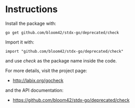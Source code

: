 Instructions
============

Install the package with:

    go get github.com/bloom42/stdx-go/deprecated/check

Import it with:

    import "github.com/bloom42/stdx-go/deprecated/check"

and use _check_ as the package name inside the code.

For more details, visit the project page:

* http://labix.org/gocheck

and the API documentation:

* https://github.com/bloom42/stdx-go/deprecated/check
